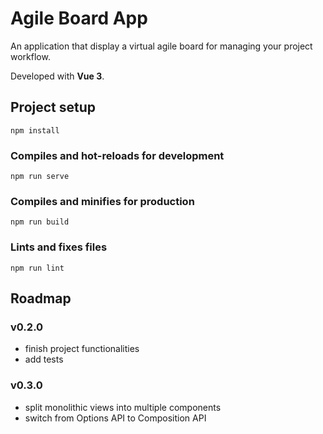 # Agile Board App

An application that display a virtual agile board for managing your project workflow.

Developed with __Vue 3__.


## Project setup
```
npm install
```

### Compiles and hot-reloads for development
```
npm run serve
```

### Compiles and minifies for production
```
npm run build
```

### Lints and fixes files
```
npm run lint
```

## Roadmap

### v0.2.0

- finish project functionalities
- add tests

### v0.3.0

- split monolithic views into multiple components
- switch from Options API to Composition API
